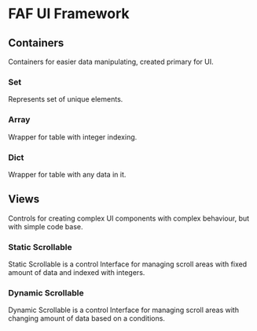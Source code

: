 # FAF UI Framework

## Containers

Containers for easier data manipulating, created primary for UI.

### Set

Represents set of unique elements. 

### Array

Wrapper for table with integer indexing.

### Dict

Wrapper for table with any data in it.

## Views

Controls for creating complex UI components with complex behaviour, but with simple code base.

### Static Scrollable

Static Scrollable is a control Interface for managing scroll areas with fixed amount of data and indexed with integers.

### Dynamic Scrollable

Dynamic Scrollable is a control Interface for managing scroll areas with changing amount of data based on a conditions.
